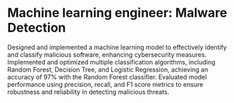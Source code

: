 # Machine learning engineer: Malware Detection
Designed and implemented a machine learning model to effectively identify and classify malicious software, enhancing cybersecurity measures. Implemented and optimized multiple classification algorithms, including Random Forest, Decision Tree, and Logistic Regression, achieving an accuracy of 97% with the Random Forest classifier. Evaluated model performance using precision, recall, and F1 score metrics to ensure robustness and reliability in detecting malicious threats.

